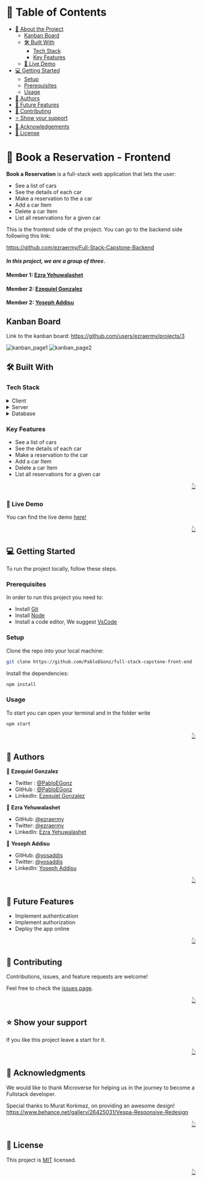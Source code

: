 <a name="readme-top"></a>

<!-- TABLE OF CONTENTS -->

# 📗 Table of Contents

- [📖 About the Project](#about-project)
  - [Kanban Board](#kanban-board)
  - [🛠 Built With](#built-with)
    - [Tech Stack](#tech-stack)
    - [Key Features](#key-features)
  - [🚀 Live Demo](#live-demo)
- [💻 Getting Started](#getting-started)
  - [Setup](#setup)
  - [Prerequisites](#prerequisites)
  - [Usage](#usage)
- [👥 Authors](#authors)
- [🔭 Future Features](#future-features)
- [🤝 Contributing](#contributing)
- [⭐️ Show your support](#support)
- [🙏 Acknowledgements](#acknowledgements)
- [📝 License](#license)

<!-- PROJECT DESCRIPTION -->

# 📖 Book a Reservation - Frontend <a name="about-project"></a>

**Book a Reservation** is a full-stack web application that lets the user:

- See a list of cars
- See the details of each car
- Make a reservation to the a car
- Add a car Item
- Delete a car Item
- List all reservations for a given car

This is the frontend side of the project. You can go to the backend side following this link:

https://github.com/ezraermy/Full-Stack-Capstone-Backend

#### *In this project, we are a group of three*.
#### Member 1: [Ezra Yehuwalashet](https://github.com/ezraermy)
#### Member 2: [Ezequiel Gonzalez](https://github.com/PabloEGonz)
#### Member 2: [Yoseph Addisu](https://github.com/yosaddis)


## Kanban Board <a name="kanban-board"></a>

Link to the kanban board:
https://github.com/users/ezraermy/projects/3

![kanban_page1](./src/assets/images/kanban1.png)
![kanban_page2](./src/assets/images/kanban2.png)

## 🛠 Built With <a name="built-with"></a>

### Tech Stack <a name="tech-stack"></a>

<details>
  <summary>Client</summary>
  <ul>
    <li><a href="https://www.w3schools.com/html/">HTML</a></li>
    <li><a href="https://www.w3schools.com/css/">CSS</a></li>
    <li><a href="https://react.dev/">React</a></li>
    <li><a href="https://redux.js.org/">Redux</a></li>
  </ul>
</details>

<details>
  <summary>Server</summary>
  <ul>
    <li><a href="https://rubyonrails.org/">Ruby on Rails</a></li>
  </ul>
</details>

<details>
  <summary>Database</summary>
  <ul>
    <li><a href="https://www.postgresql.org/">PostgreSQL</a></li>
  </ul>
</details>

<!-- Features -->

### Key Features <a name="key-features"></a>

- See a list of cars
- See the details of each car
- Make a reservation to the car
- Add a car Item
- Delete a car Item
- List all reservations for a given car

<p align="right"><a href="#readme-top">👆</a></p>

<!-- LIVE DEMO -->

### 🚀 Live Demo <a name="live-demo"></a>

You can find the live demo [here!](https://rent-a-car-front-end.onrender.com/)

<p align="right"><a href="#readme-top">👆</a></p>

<!-- Getting Started -->

## 💻 Getting Started <a name="getting-started"></a>

To run the project locally, follow these steps.

### Prerequisites

In order to run this project you need to:

- Install [Git](https://git-scm.com/)
- Install [Node](https://nodejs.org/en/download)
- Install a code editor, We suggest [VsCode](https://code.visualstudio.com/)

### Setup

Clone the repo into your local machine:

```bash
git clone https://github.com/PabloEGonz/full-stack-capstone-front-end
```

Install the dependencies:

```bash
npm install
```

### Usage

To start you can open your terminal and in the folder write

```bash
npm start
```

<p align="right"><a href="#readme-top">👆</a></p>

<!-- AUTHORS -->

## 👥 Authors <a name="authors"></a>

👤 **Ezequiel Gonzalez**

- Twitter : [@PabloEGonz](https://twitter.com/PabloEzGon)
- GitHub : [@PabloEGonz](https://github.com/PabloEGonz)
- LinkedIn: [Ezequiel Gonzalez](https://www.linkedin.com/in/pablo-ezequiel-gonz%C3%A1lez-ramos-b9b854265/)

👤 **Ezra Yehuwalashet**

- GitHub: [@ezraermy](https://github.com/ezraermy)
- Twitter: [@ezraermy](https://twitter.com/ezraermy)
- LinkedIn: [Ezra Yehuwalashet](https://www.linkedin.com/in/ezra-yehuwalashet/)

👤 **Yoseph Addisu**

- GitHub: [@yosaddis](https://github.com/yosaddis)
- Twitter: [@yosaddis](https://twitter.com/yosaddis)
- LinkedIn: [Yoseph Addisu](https://linkedin.com/in/yoseph-addisu-abate)

<p align="right"><a href="#readme-top">👆</a></p>

<!-- FUTURE FEATURES -->

## 🔭 Future Features <a name="future-features"></a>

- Implement authentication
- Implement authorization
- Deploy the app online

<p align="right"><a href="#readme-top">👆</a></p>

<!-- Contributing -->

## 🤝 Contributing <a name="contributing"></a>

Contributions, issues, and feature requests are welcome!

Feel free to check the [issues page](../../issues/).

<p align="right"><a href="#readme-top">👆</a></p>

<!-- Show your support -->

## ⭐️ Show your support <a name="support"></a>

If you like this project leave a start for it.

<p align="right"><a href="#readme-top">👆</a></p>

<!-- ACKNOWLEDGEMENTS -->

## 🙏 Acknowledgments <a name="acknowledgements"></a>

We would like to thank Microverse for helping us in the journey to become a Fullstack developer.

Special thanks to Murat Korkmaz, on providing an awesome design! https://www.behance.net/gallery/26425031/Vespa-Responsive-Redesign

<p align="right"><a href="#readme-top">👆</a></p>

<!-- LICENSE -->

## 📝 License <a name="license"></a>

This project is [MIT](./LICENSE) licensed.

<p align="right"><a href="#readme-top">👆</a></p>
